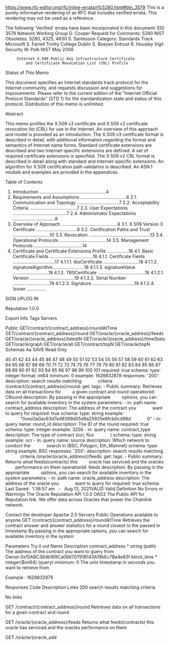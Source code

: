 https://www.rfc-editor.org/rfc/inline-errata/rfc5280.html#btn_3579
This is a purely informative rendering of an RFC that includes verified errata. This rendering may not be used as a reference.

The following 'Verified' errata have been incorporated in this document: EID 3579
Network Working Group                                          D. Cooper
Request for Comments: 5280                                          NIST
Obsoletes: 3280, 4325, 4630                                 S. Santesson
Category: Standards Track                                      Microsoft
                                                              S. Farrell
                                                  Trinity College Dublin
                                                               S. Boeyen
                                                                 Entrust
                                                              R. Housley
                                                          Vigil Security
                                                                 W. Polk
                                                                    NIST
                                                                May 2008


         Internet X.509 Public Key Infrastructure Certificate
             and Certificate Revocation List (CRL) Profile

Status of This Memo

   This document specifies an Internet standards track protocol for the
   Internet community, and requests discussion and suggestions for
   improvements.  Please refer to the current edition of the "Internet
   Official Protocol Standards" (STD 1) for the standardization state
   and status of this protocol.  Distribution of this memo is unlimited.

Abstract

   This memo profiles the X.509 v3 certificate and X.509 v2 certificate
   revocation list (CRL) for use in the Internet.  An overview of this
   approach and model is provided as an introduction.  The X.509 v3
   certificate format is described in detail, with additional
   information regarding the format and semantics of Internet name
   forms.  Standard certificate extensions are described and two
   Internet-specific extensions are defined.  A set of required
   certificate extensions is specified.  The X.509 v2 CRL format is
   described in detail along with standard and Internet-specific
   extensions.  An algorithm for X.509 certification path validation is
   described.  An ASN.1 module and examples are provided in the
   appendices.

Table of Contents

   1. Introduction ....................................................4
   2. Requirements and Assumptions ....................................6
      2.1. Communication and Topology .................................7
      2.2. Acceptability Criteria .....................................7
      2.3. User Expectations ..........................................7
      2.4. Administrator Expectations .................................8
   3. Overview of Approach ............................................8
      3.1. X.509 Version 3 Certificate ................................9
      3.2. Certification Paths and Trust .............................10
      3.3. Revocation ................................................13
      3.4. Operational Protocols .....................................14
      3.5. Management Protocols ......................................14
   4. Certificate and Certificate Extensions Profile .................16
      4.1. Basic Certificate Fields ..................................16
           4.1.1. Certificate Fields .................................17
                  4.1.1.1. tbsCertificate ............................18
                  4.1.1.2. signatureAlgorithm ........................18
                  4.1.1.3. signatureValue ............................18
           4.1.2. TBSCertificate .....................................18
                  4.1.2.1. Version ...................................19
                  4.1.2.2. Serial Number .............................19
                  4.1.2.3. Signature .................................19
                  4.1.2.4. Issuer ...............

SIGN UPLOG IN

Reputation
1.0.0

Export
Info
Tags
Servers

Public
GET/contract/{contract_address}/roundAtTime
GET/contract/{contract_address}/round
GET/oracle/{oracle_address}/feeds
GET/oracle/{oracle_address}/latestN
GET/oracle/{oracle_address}/timeStats
GET/oracle/graph
GET/oracle/all
GET/contract/topN
GET/oracle/topN
Schemas
Aa
SAVE
Read Only

40
41
42
43
44
45
46
47
48
49
50
51
52
53
54
55
56
57
58
59
60
61
62
63
64
65
66
67
68
69
70
71
72
73
74
75
76
77
78
79
80
81
82
83
84
85
86
87
88
89
90
91
92
93
94
95
96
97
98
99
100
101
          required: true
          schema:
            type: integer
            format: int64
            minimum: 0
          example: 1628832878
      responses:
        '200':
          description: search results matching 
            criteria
  /contract/{contract_address}/round:
    get:
      tags:
        - Public
      summary: Retrieves data on all transactions for 
        a given contract and round
      operationId: CRound
      description: By passing in the appropriate 
        options, you can search for
        available inventory in the system
      parameters:
        - in: path
          name: contract_address
          description: The address of the contract you 
            want to query for
          required: true
          schema:
            type: string
          example: 
            "0xed3a0ac63d7e48399d05d9a25925e8fcb0cd98d
            0"
        - in: query
          name: round_id
          description: The ID of the round
          required: true
          schema:
            type: integer
          example: 3256
        - in: query
          name: contract_type
          description: The type of contract (ocr, flux
            )
          schema:
            type: string
          example: ocr
        - in: query
          name: source
          description: Which network to conduct the 
            search in (BSC, Polygon, Eth_Mainnet)
          schema:
            type: string
          example: BSC
      responses:
        '200':
          description: search results matching 
            criteria
  /oracle/{oracle_address}/feeds:
    get:
      tags:
        - Public
      summary: Returns what feeds(contracts) this 
        oracle has serviced and the oracles 
        performance on them
      operationId: feeds
      description: By passing in the appropriate 
        options, you can search for
        available inventory in the system
      parameters:
        - in: path
          name: oracle_address
          description: The address of the oracle you 
            want to query for
          required: true
          schema:
Last Saved:  1:36:57 am   -   Aug 13, 2021VALID
Valid Definition
No Errors or Warnings
The Oracle Reputation API
 1.0.0 
OAS3
The Public API for Reputation.link. We offer data across Oracles that power the Chainlink network.

Contact the developer
Apache 2.0
Servers
Public
Operations available to anyone
GET
​/contract​/{contract_address}​/roundAtTime
Retrieves the contract answer and answer statistics for a round closest to the passed in timestamp
By passing in the appropriate options, you can search for available inventory in the system

Parameters
Try it out
Name	Description
contract_address *
string
(path)
The address of the contract you want to query from
Owner:0x15ABC36db169Ca06670791B143A19bEc7Ba4e83f
block_time *
integer($int64)
(query)
minimum: 0
The unix timestamp in seconds you want to retrieve from

Example : 1628832878


Responses
Code	Description	Links
200	
search results matching criteria

No links

GET
​/contract​/{contract_address}​/round
Retrieves data on all transactions for a given contract and round

GET
​/oracle​/{oracle_address}​/feeds
Returns what feeds(contracts) this oracle has serviced and the oracles performance on them

GET
​/oracle​/{oracle_add
